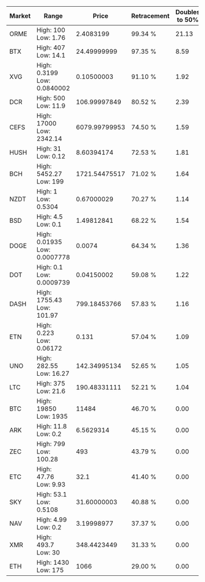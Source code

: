| Market | Range | Price| Retracement | Doubles to 50% |
| --- | --- | --- | --- | --- |
| ORME | High: 100<br />Low: 1.76 | 2.4083199 | 99.34 % | 21.13 |
| BTX | High: 407<br />Low: 14.1 | 24.49999999 | 97.35 % | 8.59 |
| XVG | High: 0.3199<br />Low: 0.0840002 | 0.10500003 | 91.10 % | 1.92 |
| DCR | High: 500<br />Low: 11.9 | 106.99997849 | 80.52 % | 2.39 |
| CEFS | High: 17000<br />Low: 2342.14 | 6079.99799953 | 74.50 % | 1.59 |
| HUSH | High: 31<br />Low: 0.12 | 8.60394174 | 72.53 % | 1.81 |
| BCH | High: 5452.27<br />Low: 199 | 1721.54475517 | 71.02 % | 1.64 |
| NZDT | High: 1<br />Low: 0.5304 | 0.67000029 | 70.27 % | 1.14 |
| BSD | High: 4.5<br />Low: 0.1 | 1.49812841 | 68.22 % | 1.54 |
| DOGE | High: 0.01935<br />Low: 0.0007778 | 0.0074 | 64.34 % | 1.36 |
| DOT | High: 0.1<br />Low: 0.0009739 | 0.04150002 | 59.08 % | 1.22 |
| DASH | High: 1755.43<br />Low: 101.97 | 799.18453766 | 57.83 % | 1.16 |
| ETN | High: 0.223<br />Low: 0.06172 | 0.131 | 57.04 % | 1.09 |
| UNO | High: 282.55<br />Low: 16.27 | 142.34995134 | 52.65 % | 1.05 |
| LTC | High: 375<br />Low: 21.6 | 190.48331111 | 52.21 % | 1.04 |
| BTC | High: 19850<br />Low: 1935 | 11484 | 46.70 % | 0.00 |
| ARK | High: 11.8<br />Low: 0.2 | 6.5629314 | 45.15 % | 0.00 |
| ZEC | High: 799<br />Low: 100.28 | 493 | 43.79 % | 0.00 |
| ETC | High: 47.76<br />Low: 9.93 | 32.1 | 41.40 % | 0.00 |
| SKY | High: 53.1<br />Low: 0.5108 | 31.60000003 | 40.88 % | 0.00 |
| NAV | High: 4.99<br />Low: 0.2 | 3.19998977 | 37.37 % | 0.00 |
| XMR | High: 493.7<br />Low: 30 | 348.4423449 | 31.33 % | 0.00 |
| ETH | High: 1430<br />Low: 175 | 1066 | 29.00 % | 0.00 |
